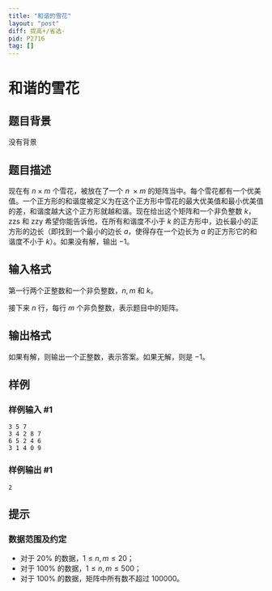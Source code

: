```yaml
---
title: "和谐的雪花"
layout: "post"
diff: 提高+/省选-
pid: P2716
tag: []
---
```

# 和谐的雪花
## 题目背景

没有背景

## 题目描述

现在有 $n\times m$ 个雪花，被放在了一个 $n\ \times m$ 的矩阵当中。每个雪花都有一个优美值。一个正方形的和谐度被定义为在这个正方形中雪花的最大优美值和最小优美值的差，和谐度越大这个正方形就越和谐。现在给出这个矩阵和一个非负整数 $k$，zzs 和 zzy 希望你能告诉他，在所有和谐度不小于 $k$ 的正方形中，边长最小的正方形的边长（即找到一个最小的边长 $a$，使得存在一个边长为 $a$ 的正方形它的和谐度不小于 $k$）。如果没有解，输出 $-1$。
## 输入格式

第一行两个正整数和一个非负整数，$n,m$ 和 $k$。

接下来 $n$ 行，每行 $m$ 个非负整数，表示题目中的矩阵。
## 输出格式

如果有解，则输出一个正整数，表示答案。如果无解，则是 $-1$。
## 样例

### 样例输入 #1
```
3 5 7
3 4 2 8 7
6 5 2 4 6
3 1 4 0 9
```
### 样例输出 #1
```
2
```
## 提示

### 数据范围及约定

- 对于 $20\%$ 的数据，$1 \le n,m \le 20$；
- 对于 $100\%$ 的数据，$1 \le n,m \le 500$；
- 对于 $100\%$ 的数据，矩阵中所有数不超过 $100000$。
